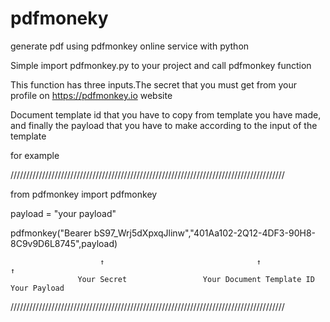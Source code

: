 # pdfmoneky
generate pdf using pdfmonkey online service with python

Simple import pdfmonkey.py to your project and call pdfmonkey function

This function has three inputs.The secret that you must get from your profile on https://pdfmonkey.io 
website

Document template id that you have to copy from template you have made, and finally the payload 
that you have to make according to the input of the template

for example

///////////////////////////////////////////////////////////////////////////////////////

from pdfmonkey import pdfmonkey

payload = "your payload"

pdfmonkey("Bearer bS97_Wrj5dXpxqJlinw","401Aa102-2Q12-4DF3-90H8-8C9v9D6L8745",payload)

                        ↑                                  ↑                      ↑
                   Your Secret                 Your Document Template ID    Your Payload

///////////////////////////////////////////////////////////////////////////////////////